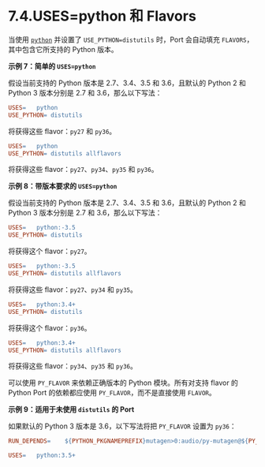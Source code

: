 # 7.4.USES=python 和 Flavors


当使用 [`python`](https://docs.freebsd.org/en/books/porters-handbook/uses/#uses-python) 并设置了 `USE_PYTHON=distutils` 时，Port 会自动填充 `FLAVORS`，其中包含它所支持的 Python 版本。

**示例 7：简单的 `USES=python`**

假设当前支持的 Python 版本是 2.7、3.4、3.5 和 3.6，且默认的 Python 2 和 Python 3 版本分别是 2.7 和 3.6，那么以下写法：

```makefile
USES=	python
USE_PYTHON=	distutils
```

将获得这些 flavor：`py27` 和 `py36`。

```makefile
USES=	python
USE_PYTHON=	distutils allflavors
```

将获得这些 flavor：`py27`、`py34`、`py35` 和 `py36`。

**示例 8：带版本要求的 `USES=python`**

假设当前支持的 Python 版本是 2.7、3.4、3.5 和 3.6，且默认的 Python 2 和 Python 3 版本分别是 2.7 和 3.6，那么以下写法：

```makefile
USES=	python:-3.5
USE_PYTHON=	distutils
```

将获得这个 flavor：`py27`。

```makefile
USES=	python:-3.5
USE_PYTHON=	distutils allflavors
```

将获得这些 flavor：`py27`、`py34` 和 `py35`。

```makefile
USES=	python:3.4+
USE_PYTHON=	distutils
```

将获得这个 flavor：`py36`。

```makefile
USES=	python:3.4+
USE_PYTHON=	distutils allflavors
```

将获得这些 flavor：`py34`、`py35` 和 `py36`。

可以使用 `PY_FLAVOR` 来依赖正确版本的 Python 模块。所有对支持 flavor 的 Python Port 的依赖都应使用 `PY_FLAVOR`，而不是直接使用 `FLAVOR`。

**示例 9：适用于未使用 `distutils` 的 Port**

如果默认的 Python 3 版本是 3.6，以下写法将把 `PY_FLAVOR` 设置为 `py36`：

```makefile
RUN_DEPENDS=	${PYTHON_PKGNAMEPREFIX}mutagen>0:audio/py-mutagen@${PY_FLAVOR}

USES=	python:3.5+
```
